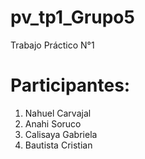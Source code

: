 # pv_tp1_Grupo5
Trabajo Práctico N°1

# Participantes: 
1. Nahuel Carvajal
2. Anahi Soruco 
3. Calisaya Gabriela 
4. Bautista Cristian

